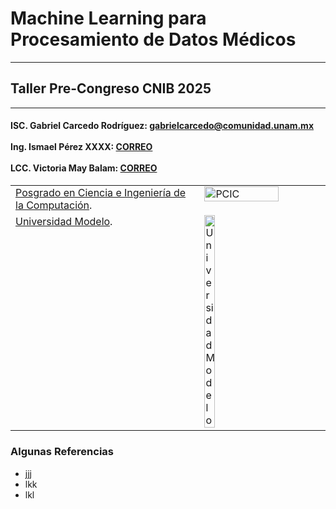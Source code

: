 # Machine Learning para Procesamiento de Datos Médicos
---
## Taller Pre-Congreso CNIB 2025
---
<table>
  <tr>
      <h4>ISC. Gabriel Carcedo Rodríguez: <a href= "mailto:gabrielcarcedo@comunidad.unam.mx">gabrielcarcedo@comunidad.unam.mx</a> 
      <br>
      <br>
      Ing. Ismael Pérez XXXX: <a href= "mailto:CORREO">CORREO</a>
      <br>
      <br>
      LCC. Victoria May Balam: <a href= "mailto:CORREO">CORREO</a> </h4>
  </tr>
  <tr>
    <td width="60%" valign="top">
      <!-- Content for Column 1 -->
      <a href="https://www.pcic.unam.mx/">Posgrado en Ciencia e Ingeniería de la Computación</a>.
    </td>
    <td width="40%" valign="top">
      <!-- Content for Column 2 -->
      <a href="https://www.pcic.unam.mx/"><img src="https://pcic.posgrado.unam.mx/wp-content/uploads/Ciencia-e-Ingenieria-de-la-Computacion_color.png" alt="PCIC" style="width:80%; height:auto;"></a>
    </td>
  </tr>
  <tr>
    <td width="60%" valign="top">
      <!-- Content for Column 1 -->
      <a href="https://www.unimodelo.edu.mx/merida">Universidad Modelo</a>.
    </td>
    <td width="40%" valign="top">
      <!-- Content for Column 2 -->
      <a href="https://www.unimodelo.edu.mx/merida"><img src="https://servicios.unimodelo.edu.mx/merida/upa/images/appsmodelo.png" alt="Universidad Modelo" style="width:auto; height:30%;"></a>
    </td>
  </tr>
</table>

### Algunas Referencias

- jjj
- lkk
- lkl

